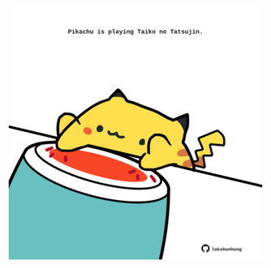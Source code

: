 <!-- built at 04/04/2025, 20:00:28 UTC -->
<p align="center">
  <img width="500" height="500" src="./ReadmeImage.svg">
</p>
